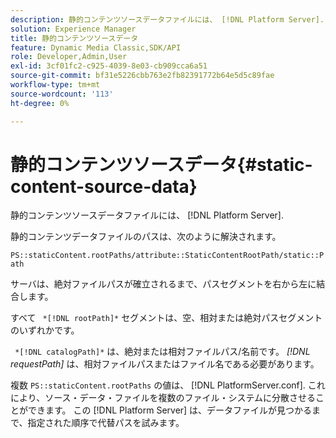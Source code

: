 ```yaml
---
description: 静的コンテンツソースデータファイルには、 [!DNL Platform Server].
solution: Experience Manager
title: 静的コンテンツソースデータ
feature: Dynamic Media Classic,SDK/API
role: Developer,Admin,User
exl-id: 3cf01fc2-c925-4039-8e03-cb909cca6a51
source-git-commit: bf31e5226cbb763e2fb82391772b64e5d5c89fae
workflow-type: tm+mt
source-wordcount: '113'
ht-degree: 0%

---
```


# 静的コンテンツソースデータ{#static-content-source-data}

静的コンテンツソースデータファイルには、 [!DNL Platform Server].

静的コンテンツデータファイルのパスは、次のように解決されます。

`PS::staticContent.rootPaths/attribute::StaticContentRootPath/static::Path`

サーバは、絶対ファイルパスが確立されるまで、パスセグメントを右から左に結合します。

すべて ` *[!DNL rootPath]*` セグメントは、空、相対または絶対パスセグメントのいずれかです。

` *[!DNL catalogPath]*` は、絶対または相対ファイルパス/名前です。 *[!DNL requestPath]* は、相対ファイルパスまたはファイル名である必要があります。

複数 `PS::staticContent.rootPaths` の値は、 [!DNL PlatformServer.conf]. これにより、ソース・データ・ファイルを複数のファイル・システムに分散させることができます。 この [!DNL Platform Server] は、データファイルが見つかるまで、指定された順序で代替パスを試みます。
